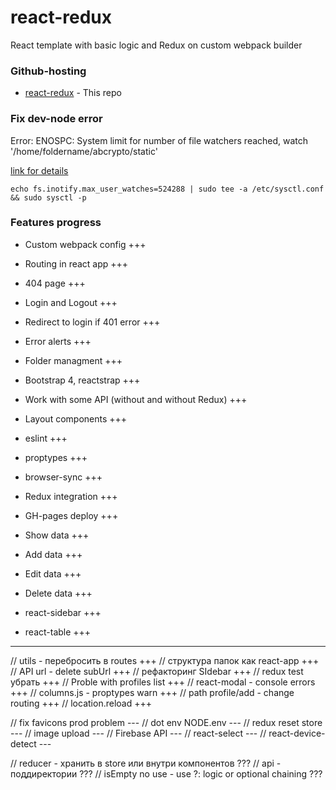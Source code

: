 # react-redux

React template with basic logic and Redux on custom webpack builder

### Github-hosting

- [react-redux](https://evgenyleukhin.github.io/react-redux/) - This repo


### Fix dev-node error

Error: ENOSPC: System limit for number of file watchers reached, watch '/home/foldername/abcrypto/static'

[link for details](https://github.com/gatsbyjs/gatsby/issues/11406)

```echo fs.inotify.max_user_watches=524288 | sudo tee -a /etc/sysctl.conf && sudo sysctl -p```

### Features progress

* Custom webpack config +++
* Routing in react app +++
* 404 page +++
* Login and Logout +++
* Redirect to login if 401 error +++
* Error alerts +++
* Folder managment +++
* Bootstrap 4, reactstrap +++
* Work with some API (without and without Redux) +++
* Layout components +++
* eslint +++
* proptypes +++
* browser-sync +++
* Redux integration +++
* GH-pages deploy +++


* Show data +++
* Add data +++
* Edit data +++
* Delete data +++
* react-sidebar +++
* react-table +++

---

// utils - перебросить в routes +++
// структура папок как react-app +++
// API url - delete subUrl +++
// рефакторинг SIdebar +++
// redux test убрать +++
// Proble with profiles list +++
// react-modal - console errors +++
// columns.js - proptypes warn +++
// path profile/add - change routing +++
// location.reload +++

// fix favicons prod problem ---
// dot env NODE.env ---
// redux reset store ---
// image upload ---
// Firebase API ---
// react-select ---
// react-device-detect ---

// reducer - хранить в store или внутри компонентов ???
// api - поддиректории ???
// isEmpty no use - use ?: logic or optional chaining ???
